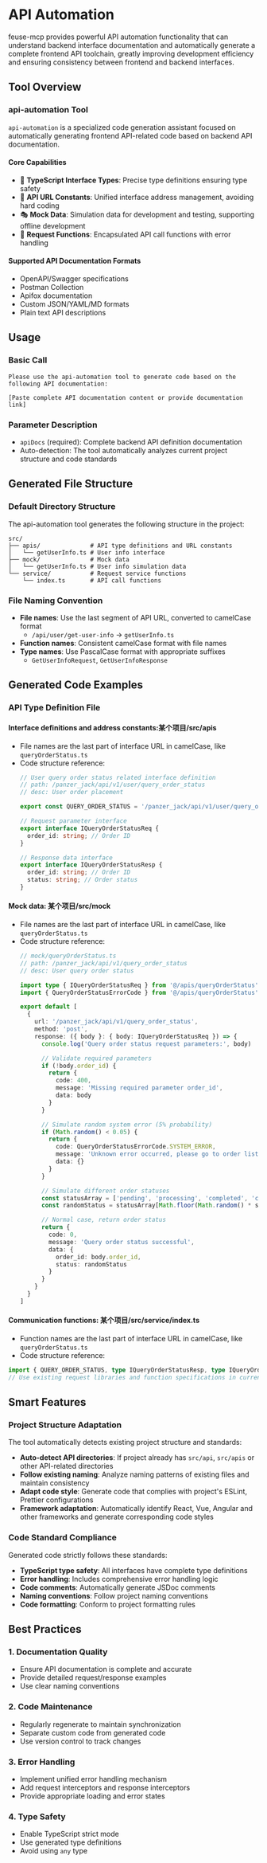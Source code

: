 # API Automation

feuse-mcp provides powerful API automation functionality that can understand backend interface documentation and automatically generate a complete frontend API toolchain, greatly improving development efficiency and ensuring consistency between frontend and backend interfaces.

## Tool Overview

### api-automation Tool

`api-automation` is a specialized code generation assistant focused on automatically generating frontend API-related code based on backend API documentation.

#### **Core Capabilities**
- 📘 **TypeScript Interface Types**: Precise type definitions ensuring type safety
- 🔗 **API URL Constants**: Unified interface address management, avoiding hard coding
- 🎭 **Mock Data**: Simulation data for development and testing, supporting offline development
- 🚀 **Request Functions**: Encapsulated API call functions with error handling

#### **Supported API Documentation Formats**
- OpenAPI/Swagger specifications
- Postman Collection
- Apifox documentation
- Custom JSON/YAML/MD formats
- Plain text API descriptions

## Usage

### Basic Call

```
Please use the api-automation tool to generate code based on the following API documentation:

[Paste complete API documentation content or provide documentation link]
```

### Parameter Description

- `apiDocs` (required): Complete backend API definition documentation
- Auto-detection: The tool automatically analyzes current project structure and code standards

## Generated File Structure

### Default Directory Structure

The api-automation tool generates the following structure in the project:

```
src/
├── apis/              # API type definitions and URL constants
│   └── getUserInfo.ts # User info interface
├── mock/              # Mock data
│   └── getUserInfo.ts # User info simulation data
└── service/           # Request service functions
    └── index.ts       # API call functions
```

### File Naming Convention

- **File names**: Use the last segment of API URL, converted to camelCase format
  - `/api/user/get-user-info` → `getUserInfo.ts`
- **Function names**: Consistent camelCase format with file names
- **Type names**: Use PascalCase format with appropriate suffixes
  - `GetUserInfoRequest`, `GetUserInfoResponse`

## Generated Code Examples

### API Type Definition File

#### Interface definitions and address constants:某个项目/src/apis
  - File names are the last part of interface URL in camelCase, like `queryOrderStatus.ts`
  - Code structure reference:
    ```ts
    // User query order status related interface definition
    // path: /panzer_jack/api/v1/user/query_order_status
    // desc: User order placement

    export const QUERY_ORDER_STATUS = '/panzer_jack/api/v1/user/query_order_status'

    // Request parameter interface
    export interface IQueryOrderStatusReq {
      order_id: string; // Order ID
    }

    // Response data interface
    export interface IQueryOrderStatusResp {
      order_id: string; // Order ID
      status: string; // Order status
    }
    ```

#### Mock data: 某个项目/src/mock
  - File names are the last part of interface URL in camelCase, like `queryOrderStatus.ts`
  - Code structure reference:
    ```ts
    // mock/queryOrderStatus.ts
    // path: /panzer_jack/api/v1/query_order_status
    // desc: User query order status

    import type { IQueryOrderStatusReq } from '@/apis/queryOrderStatus'
    import { QueryOrderStatusErrorCode } from '@/apis/queryOrderStatus'

    export default [
      {
        url: '/panzer_jack/api/v1/query_order_status',
        method: 'post',
        response: ({ body }: { body: IQueryOrderStatusReq }) => {
          console.log('Query order status request parameters:', body)

          // Validate required parameters
          if (!body.order_id) {
            return {
              code: 400,
              message: 'Missing required parameter order_id',
              data: body
            }
          }

          // Simulate random system error (5% probability)
          if (Math.random() < 0.05) {
            return {
              code: QueryOrderStatusErrorCode.SYSTEM_ERROR,
              message: 'Unknown error occurred, please go to order list to confirm if order was placed successfully or cancel (order list display may have 15-minute delay)',
              data: {}
            }
          }

          // Simulate different order statuses
          const statusArray = ['pending', 'processing', 'completed', 'cancelled']
          const randomStatus = statusArray[Math.floor(Math.random() * statusArray.length)]

          // Normal case, return order status
          return {
            code: 0,
            message: 'Query order status successful',
            data: {
              order_id: body.order_id,
              status: randomStatus
            }
          }
        }
      }
    ]
    ```

#### Communication functions: 某个项目/src/service/index.ts
  - Function names are the last part of interface URL in camelCase, like `queryOrderStatus.ts`
  - Code structure reference:
  ```ts
  import { QUERY_ORDER_STATUS, type IQueryOrderStatusResp, type IQueryOrderStatusReq } from '@/apis/queryOrderStatus.ts'
  // Use existing request libraries and function specifications in current project to generate request functions
  ```

## Smart Features

### Project Structure Adaptation

The tool automatically detects existing project structure and standards:

- **Auto-detect API directories**: If project already has `src/api`, `src/apis` or other API-related directories
- **Follow existing naming**: Analyze naming patterns of existing files and maintain consistency
- **Adapt code style**: Generate code that complies with project's ESLint, Prettier configurations
- **Framework adaptation**: Automatically identify React, Vue, Angular and other frameworks and generate corresponding code styles

### Code Standard Compliance

Generated code strictly follows these standards:

- **TypeScript type safety**: All interfaces have complete type definitions
- **Error handling**: Includes comprehensive error handling logic
- **Code comments**: Automatically generate JSDoc comments
- **Naming conventions**: Follow project naming conventions
- **Code formatting**: Conform to project formatting rules

## Best Practices

### 1. Documentation Quality
- Ensure API documentation is complete and accurate
- Provide detailed request/response examples
- Use clear naming conventions

### 2. Code Maintenance
- Regularly regenerate to maintain synchronization
- Separate custom code from generated code
- Use version control to track changes

### 3. Error Handling
- Implement unified error handling mechanism
- Add request interceptors and response interceptors
- Provide appropriate loading and error states

### 4. Type Safety
- Enable TypeScript strict mode
- Use generated type definitions
- Avoid using `any` type
